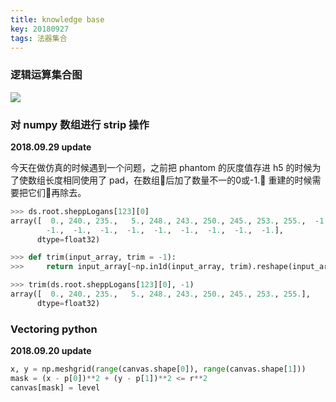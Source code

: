 ```yaml
---
title: knowledge base
key: 20180927
tags: 法器集合
---
```


### 逻辑运算集合图

![](https://cl.ly/c96720801a53/download/283cc23ed0431a3aa1d371d531606748.jpg)

### 对 numpy 数组进行 strip 操作
**2018.09.29 update**

今天在做仿真的时候遇到一个问题，之前把 phantom 的灰度值存进 h5 的时候为了使数组长度相同使用了 pad，在数组后加了数量不一的0或-1. 重建的时候需要把它们再除去。

```python
>>> ds.root.sheppLogans[123][0]
array([  0., 240., 235.,   5., 248., 243., 250., 245., 253., 255.,  -1.,
        -1.,  -1.,  -1.,  -1.,  -1.,  -1.,  -1.,  -1.,  -1.],
      dtype=float32)

>>> def trim(input_array, trim = -1):
>>>     return input_array[~np.in1d(input_array, trim).reshape(input_array.shape)]

>>> trim(ds.root.sheppLogans[123][0], -1)
array([  0., 240., 235.,   5., 248., 243., 250., 245., 253., 255.],
      dtype=float32)
```

### Vectoring python 
**2018.09.20 update**

```python
x, y = np.meshgrid(range(canvas.shape[0]), range(canvas.shape[1]))
mask = (x - p[0])**2 + (y - p[1])**2 <= r**2
canvas[mask] = level
```